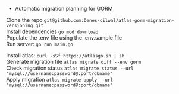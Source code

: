 - Automatic migration planning for GORM

Clone the repo ```git@github.com:Denes-cilwal/atlas-gorm-migration-versioning.git``` <br>
Install dependencies ```go mod download``` <br>
Populate the .env file using the .env.sample file <br>
Run server: ```go run main.go``` <br>

Install atlas: ```curl -sSf https://atlasgo.sh | sh ``` <br>
Generate migration file ```atlas migrate diff --env gorm``` <br>
Check migration status ```atlas migrate status --url "mysql://username:password@:port/dbname"``` <br>
Apply migration ```atlas migrate apply --url "mysql://username:password@:port/dbname"``` <br>
